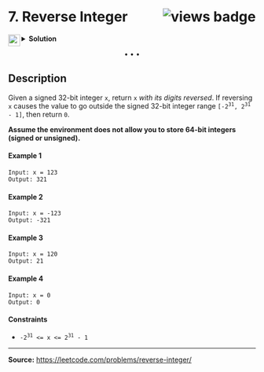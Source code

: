 <h1>
7. Reverse Integer
<img src="https://tinyurl.com/a7rw3km6" align="right" alt="views badge">
</h1>

<details>
<summary>
    <img src="https://git.io/JDE5D" height="24" align="left" alt="swift">
    <b>Solution</b>
</summary>

<br/>

```swift
class Solution {
    func reverse(_ x: Int) -> Int {
        var r = 0, x = x
        while x != 0 {
            r = r * 10
            r = r + (x % 10)
            x /= 10
        }
        return r < Int32.min || r > Int32.max ? 0 : r
    }
}
```

<p>
<a href="https://gist.github.com/asahiocean/28dd994d7a4a6d0f6c3371f341a663b1">
<img src="https://git.io/JDNlC" alt="GitHub Gist" height="18" align="center">
</a>
<a href="https://leetcode.com/problems/reverse-integer/discuss/1598636">
<img src="https://git.io/JDSVA" alt="LeetCode Discuss" height="28" align="right">
</a>
</p>
    
</details>

<p align="center">• • •</p>

## Description

Given a signed 32-bit integer `x`, return `x` _with its digits reversed_. If reversing `x` causes the value to go outside the signed 32-bit integer range <code>[-2<sup>31</sup>, 2<sup>31</sup> - 1]</code>, then return `0`.

**Assume the environment does not allow you to store 64-bit integers (signed or unsigned).**

#### Example 1

```
Input: x = 123
Output: 321
```

#### Example 2

```
Input: x = -123
Output: -321
```

#### Example 3

```
Input: x = 120
Output: 21
```

#### Example 4

```
Input: x = 0
Output: 0
```

#### Constraints

* <code>-2<sup>31</sup> <= x <= 2<sup>31</sup> - 1</code>

---

**Source:** https://leetcode.com/problems/reverse-integer/
